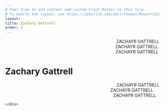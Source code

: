 ```yaml
---
# Feel free to add content and custom Front Matter to this file.
# To modify the layout, see https://jekyllrb.com/docs/themes/#overriding-theme-defaults
layout: 
title: Zachary Gattrell
order: 1
---
```

<html>
<head>
    <title>Zachary Gattrell</title>
    <link href="https://cdn.jsdelivr.net/npm/bootstrap@5.0.0-beta3/dist/css/bootstrap.min.css" rel="stylesheet" integrity="sha384-eOJMYsd53ii+scO/bJGFsiCZc+5NDVN2yr8+0RDqr0Ql0h+rP48ckxlpbzKgwra6" crossorigin="anonymous">
    <script src="https://cdn.jsdelivr.net/npm/bootstrap@5.0.0-beta3/dist/js/bootstrap.bundle.min.js" integrity="sha384-JEW9xMcG8R+pH31jmWH6WWP0WintQrMb4s7ZOdauHnUtxwoG2vI5DkLtS3qm9Ekf" crossorigin="anonymous"></script>
    <link href="{{site.baseurl}}/assets/css/index.css" rel="stylesheet">
    <script type="text/javascript">
  function JavaBlink() {
     var blinks = document.getElementsByClassName('blink-text');
     for (var i = blinks.length - 1; i >= 0; i--) {
        var s = blinks[i];
        s.style.visibility = (s.style.visibility === 'visible') ? 'hidden' : 'visible';
        var colors = ['#ff0000', '#00ff00', '#0000ff'];
        var random_color = colors[Math.floor(Math.random() * colors.length)];
        s.style.color = random_color;
     }
     window.setTimeout(JavaBlink, 100);
  }
  if (document.addEventListener) document.addEventListener("DOMContentLoaded", JavaBlink, false);
  else if (window.addEventListener) window.addEventListener("load", JavaBlink, false);
  else if (window.attachEvent) window.attachEvent("onload", JavaBlink);
  else window.onload = JavaBlink;

</script>
</head>
<body>
    <div class="container py-5 text-center mx-auto">
        <marquee class="blink-text" behavior="alternate">ZACHAYR GATTRELL</marquee>
        <marquee class="blink-text" behavior="alternate" scrollamount="14" >ZACHAYR GATTRELL</marquee>
        <marquee class="blink-text" behavior="alternate" scrollamount="12">ZACHAYR GATTRELL</marquee>
        <h1 class="big-text blink-text">Zachary Gattrell</h1>
        <marquee class="blink-text" behavior="alternate" scrollamount="4">ZACHAYR GATTRELL</marquee>
        <marquee  class="blink-text" behavior="alternate" scrollamount="55">ZACHAYR GATTRELL</marquee>
        <marquee class="blink-text" behavior="alternate" scrollamount="32">ZACHAYR GATTRELL</marquee>

    </div>
</body>
</html>
